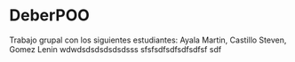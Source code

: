 # DeberPOO
Trabajo grupal con los siguientes estudiantes: Ayala Martin, Castillo Steven, Gomez Lenin
wdwdsdsdsdsdsdsss
sfsfsdfsdfsdfsdfsf sdf


